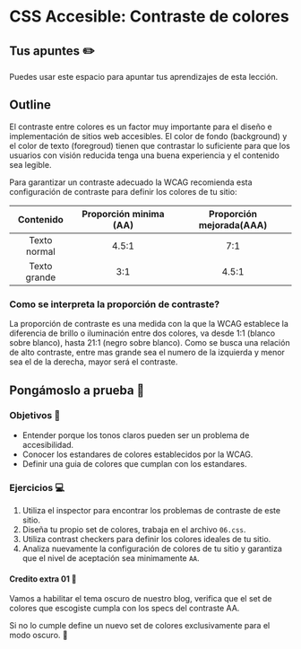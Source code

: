 # CSS Accesible: Contraste de colores

## Tus apuntes ✏️

Puedes usar este espacio para apuntar tus aprendizajes de esta lección.


## Outline

El contraste entre colores es un factor muy importante para el diseño e implementación de sitios web accesibles. El color de fondo (background) y el color de texto (foregroud) tienen que contrastar lo suficiente para que los usuarios con visión reducida tenga una buena experiencia y el contenido sea legible.

Para garantizar un contraste adecuado la WCAG recomienda esta configuración de contraste para definir los colores de tu sitio:

| **Contenido** | **Proporción minima (AA)** | **Proporción mejorada(AAA)** |
|:-------------:|:---------------------:|:-----------------------:|
| Texto normal  | 4.5:1                 | 7:1                     |
| Texto grande  | 3:1                   | 4.5:1                   |


### Como se interpreta la proporción de contraste?

La proporción de contraste es una medida con la que la WCAG establece la diferencia de brillo o iluminación entre dos colores, va desde 1:1 (blanco sobre blanco), hasta 21:1 (negro sobre blanco). Como se busca una relación de alto contraste, entre mas grande sea el numero de la izquierda y menor sea el de la derecha, mayor será el contraste.

## Pongámoslo a prueba 💪

### Objetivos 🎯
- Entender porque los tonos claros pueden ser un problema de accesibilidad.
- Conocer los estandares de colores establecidos por la WCAG.
- Definir una guia de colores que cumplan con los estandares.

### Ejercicios 💻

1. Utiliza el inspector para encontrar los problemas de contraste de este sitio.
2. Diseña tu propio set de colores, trabaja en el archivo `06.css`.
3. Utiliza contrast checkers para definir los colores ideales de tu sitio.
4. Analiza nuevamente la configuración de colores de tu sitio y garantiza que el nivel de aceptación sea minimamente `AA`.

#### Credito extra 01 💎

Vamos a habilitar el tema oscuro de nuestro blog, verifica que el set de colores que escogiste cumpla con los specs del contraste AA.

Si no lo cumple define un nuevo set de colores exclusivamente para el modo oscuro. 🥷